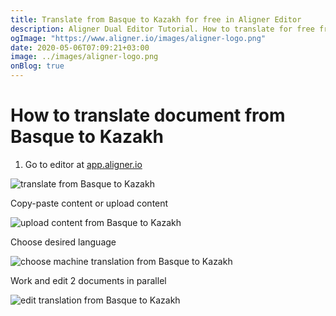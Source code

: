 ```yaml
---
title: Translate from Basque to Kazakh for free in Aligner Editor
description: Aligner Dual Editor Tutorial. How to translate for free from Basque to Kazakh. Aligner is multilingual document management platform. 
ogImage: "https://www.aligner.io/images/aligner-logo.png"
date: 2020-05-06T07:09:21+03:00
image: ../images/aligner-logo.png
onBlog: true
---
```


# How to translate document from Basque to Kazakh

1. Go to editor at [app.aligner.io](https://app.aligner.io "Aligner App web page")

![translate from Basque to Kazakh](../aligner-blank-editor.png "translate from Basque to Kazakh")

Copy-paste content or upload content

![upload content from Basque to Kazakh](../aligner-uploaded-document.png "upload content from Basque to Kazakh")

Choose desired language

![choose machine translation from Basque to Kazakh](../aligner-language-dropdown.png "choose machine translation from Basque to Kazakh")

Work and edit 2 documents in parallel

![edit translation from Basque to Kazakh](../aligner-double-sitded-editor.png "edit translation from Basque to Kazakh")

